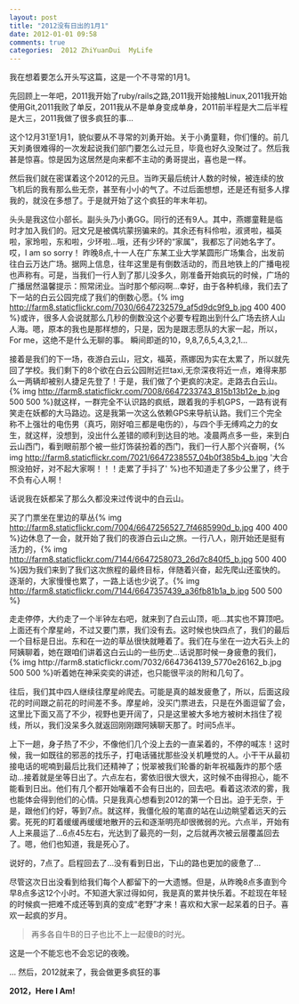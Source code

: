 ```yaml
---
layout: post
title: "2012没有日出的1月1"
date: 2012-01-01 09:58
comments: true
categories:  2012 ZhiYuanDui  MyLife
---
```

	

我在想着要怎么开头写这篇，这是一个不寻常的1月1。

先回顾上一年吧，2011我开始了ruby/rails之路,2011我开始接触Linux,2011我开始使用Git,2011我败了单反，2011我从不是单身变成单身，2011前半程是大二后半程是大三，2011我做了很多疯狂的事...

这个12月31至1月1，貌似要从不寻常的刘勇开始。关于小勇童鞋，你们懂的。前几天刘勇很难得的一次发起说我们部门要怎么过元旦，毕竟也好久没聚过了。然后我甚是惊喜。惊是因为这居然是向来都不主动的勇哥提出，喜也是一样。

然后我们就在密谋着这个2012的元旦。当昨天最后统计人数的时候，被连续的放飞机后的我有那么些无奈，甚至有小小的气了。不过后面想想，还是还有挺多人撑我的，就没在多想了。于是就开始了这个疯狂的年末年初。

头头是我这位小部长。副头头乃小勇GG。同行的还有9人。其中，燕娜童鞋是临时才加入我们的。冠文兄是被偶坑蒙拐骗来的。其余还有科伶啦，淑贤啦，福英啦，家玲啦，东和啦，少环啦...哦，还有少环的“家属”，我都忘了问她名字了。哎，I am so sorry！
昨晚8点,十一人在广东某工业大学某圆形广场集合，出发前往白云万达广场。据网上信息，往年这里是有倒数活动的，而且地铁上的广播电视也声称有。可是，当我们一行人到了那儿没多久，刚准备开始疯玩的时候，广场的广播居然温馨提示：照常闭业。当时那个郁闷啊...幸好，由于各种机缘，我们去了下一站的白云公园完成了我们的倒数心愿。{% img http://farm8.staticflickr.com/7030/6647232579_af5d9dc9f9_b.jpg 400 400 %}或许，很多人会说就那么几秒的倒数没这个必要专程跑出到什么广场去挤人山人海。嗯，原本的我也是那样想的，只是，因为是跟志愿队的大家一起，所以，For me，这绝不是什么无聊的事。
瞬间即逝的10，9,8,7,6,5,4,3,2,1...

接着是我们的下一场，夜游白云山，冠文，福英，燕娜因为实在太累了，所以就先回了学校。我们剩下的8个欲在白云公园附近拦taxi,无奈深夜将近一点，难得来那么一两辆却被别人捷足先登了！于是，我们做了个更疯的决定。走路去白云山。{% img http://farm8.staticflickr.com/7008/6647233743_815b13b12e_b.jpg 500 500 %}就这样，一群完全不认识路的疯纸，跟着我的手机GPS，一路有说有笑走在妖都的大马路边。这是我第一次这么依赖GPS来导航认路。我们三个完全称不上强壮的电伤男（真巧，刚好咱三都是电伤的），与四个手无缚鸡之力的女生，就这样，没想到，没出什么差错的顺利到达目的地。凌晨两点多一些，来到白云山西门，看到眼前那个被一些灯饰装扮着的西门，我们一行人那个兴奋啊，{% img http://farm8.staticflickr.com/7021/6647238557_04b0f385b4_b.jpg '大合照没拍好，对不起大家啊！！！走累了手抖了' %}也不知道走了多少公里了，终于不负有心人啊！

话说我在妖都呆了那么久都没来过传说中的白云山。

买了门票坐在里边的草丛{% img http://farm8.staticflickr.com/7004/6647256527_7f4685990d_b.jpg 400 400 %}边休息了一会，就开始了我们的夜游白云山之旅。一行八人，刚开始还是挺有活力的，{% img http://farm8.staticflickr.com/7144/6647258073_26d7c840f5_b.jpg 500 400 %}因为我们来到了我们这次旅程的最终目标，伴随着兴奋，起先爬山还蛮快的。逐渐的，大家慢慢也累了，一路上话也少说了。{% img http://farm8.staticflickr.com/7144/6647357439_a36fb81b1a_b.jpg 500 500 %}
<!-- more -->走走停停，大约走了一个半钟左右吧，就来到了白云山顶，呃...其实也不算顶吧。上面还有个摩星岭，不过又要门票，我们没有去。这时候也快四点了，我们的最后一个目标是日出。东和在一边的草丛很快就睡着了。我们在与坐在一边大石头上的阿姨聊着，她在跟咱们讲着这白云山的一些历史...话说那时候一身疲惫的我们，{% img http://farm8.staticflickr.com/7032/6647364139_5770e26162_b.jpg 500 500 %}听着她在神采奕奕的讲述，也只能很平淡的附和几句了。

往后，我们其中四人继续往摩星岭爬去。可能是真的越发疲惫了，所以，后面这段花的时间跟之前花的时间差不多。摩星岭，没买门票进去，只是在外面逗留了会，这里比下面又高了不少，视野也更开阔了，只是这里被大多地方被树木挡住了视线，所以，我们没呆多久就返回刚刚跟阿姨聊天那了。时间5点半。

上下一趟，身子热了不少，不像他们几个没上去的一直呆着的，不停的喊冻！这时候，我一如既往的邪恶的找乐子，打电话骚扰那些没关机睡觉的人。小干干从最初接电话的呢喃到最后比我们还精神了；悦翠被我们轮番的新年祝福轰炸的那个感动...接着就是坐等日出了。六点左右，雾依旧很大很大，这时候不由得担心，能不能看到日出。他们有几个都开始嚷着不会有日出的，回去吧。看着这浓浓的雾，我也能体会得到他们的心情。只是我真心想看到2012的第一个日出。迫于无奈，于是，跟他们约好，等到7点。就这样，我僵化般的笔直的站在山边眺望着远天的云雾。死死的盯着缓缓再缓缓地散开的云和逐渐明亮却很微弱的光。六点半，开始有人上来晨运了...6点45左右，光达到了最亮的一刻，之后就再次被云层覆盖回去了。嗯，他们也知道，我是死心了。

说好的，7点了。启程回去了...没有看到日出，下山的路也更加的疲惫了...

尽管这次日出没看到给我们每个人都留下的一大遗憾。但是，从昨晚8点多直到今早8点多这12个小时。不知道大家过得如何，我是真的累并快乐着。不趁现在年轻的时候疯一把难不成还等到真的变成“老野”才来！喜欢和大家一起呆着的日子。喜欢一起疯的岁月。

>再多各自牛B的日子也比不上一起傻B的时光。

这是一个不能忘也不会忘记的夜晚。

...
然后，2012就来了，我会做更多疯狂的事

**2012，Here I Am!**